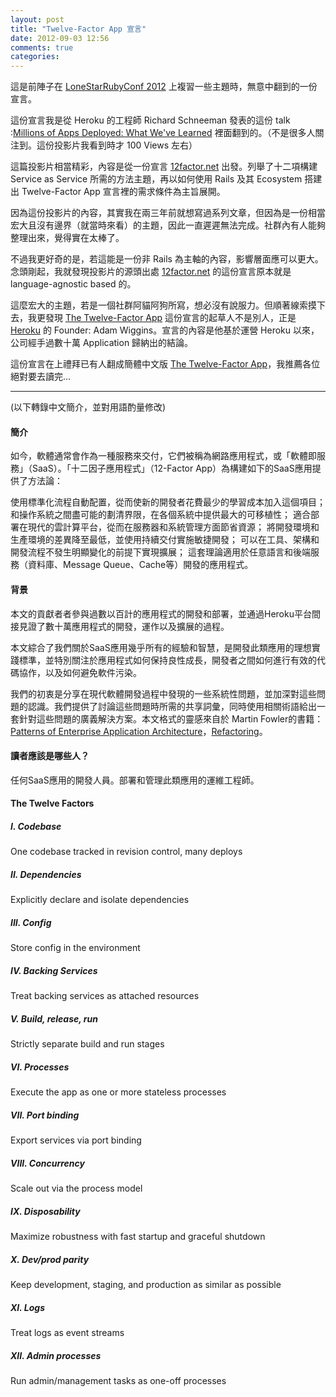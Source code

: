 ```yaml
---
layout: post
title: "Twelve-Factor App 宣言"
date: 2012-09-03 12:56
comments: true
categories: 
---
```


這是前陣子在 [LoneStarRubyConf 2012](http://www.lonestarrubyconf.com/) 上複習一些主題時，無意中翻到的一份宣言。

這份宣言我是從 Heroku 的工程師 Richard Schneeman 發表的這份 talk :[Millions of Apps Deployed: What We've Learned](https://speakerdeck.com/u/schneems/p/millions-of-apps-deployed-presented-at-lsrc) 裡面翻到的。（不是很多人關注到。這份投影片我看到時才 100 Views 左右）


<script async class="speakerdeck-embed" data-id="50254cb6af597c0002005bf3" data-ratio="1.3333333333333333" src="//speakerdeck.com/assets/embed.js"></script>


這篇投影片相當精彩，內容是從一份宣言 [12factor.net](http://12factor.net) 出發。列舉了十二項構建 Service as Service 所需的方法主題，再以如何使用 Rails 及其 Ecosystem 搭建出 Twelve-Factor App 宣言裡的需求條件為主旨展開。

因為這份投影片的內容，其實我在兩三年前就想寫過系列文章，但因為是一份相當宏大且沒有邊界（就當時來看）的主題，因此一直遲遲無法完成。社群內有人能夠整理出來，覺得實在太棒了。

不過我更好奇的是，若這能是一份非 Rails 為主軸的內容，影響層面應可以更大。念頭剛起，我就發現投影片的源頭出處 [12factor.net](http://12factor.net) 的這份宣言原本就是 language-agnostic based 的。

這麼宏大的主題，若是一個社群阿貓阿狗所寫，想必沒有說服力。但順著線索摸下去，我更發現 [The Twelve-Factor App](http://www.12factor.net/) 這份宣言的起草人不是別人，正是 [Heroku](http://heroku.com) 的 Founder: Adam Wiggins。宣言的內容是他基於運營 Heroku 以來，公司經手過數十萬 Application 歸納出的結論。

這份宣言在上禮拜已有人翻成簡體中文版 [The Twelve-Factor App](http://www.harmy.me/the-twelve-factor-app.html)，我推薦各位絕對要去讀完...

<hr>

(以下轉錄中文簡介，並對用語酌量修改)


#### 簡介

如今，軟體通常會作為一種服務來交付，它們被稱為網路應用程式，或「軟體即服務」（SaaS）。「十二因子應用程式」（12-Factor App）為構建如下的SaaS應用提供了方法論：

使用標準化流程自動配置，從而使新的開發者花費最少的學習成本加入這個項目；
和操作系統之間盡可能的劃清界限，在各個系統中提供最大的可移植性；
適合部署在現代的雲計算平台，從而在服務器和系統管理方面節省資源；
將開發環境和生產環境的差異降至最低，並使用持續交付實施敏捷開發；
可以在工具、架構和開發流程不發生明顯變化的前提下實現擴展；
這套理論適用於任意語言和後端服務（資料庫、Message Queue、Cache等）開發的應用程式。

#### 背景

本文的貢獻者者參與過數以百計的應用程式的開發和部署，並通過Heroku平台間接見證了數十萬應用程式的開發，運作以及擴展的過程。

本文綜合了我們關於SaaS應用幾乎所有的經驗和智慧，是開發此類應用的理想實踐標準，並特別關注於應用程式如何保持良性成長，開發者之間如何進行有效的代碼協作，以及如何避免軟件污染。

我們的初衷是分享在現代軟體開發過程中發現的一些系統性問題，並加深對這些問題的認識。我們提供了討論這些問題時所需的共享詞彙，同時使用相關術語給出一套針對這些問題的廣義解決方案。本文格式的靈感來自於 Martin Fowler的書籍：[Patterns of Enterprise Application Architecture](http://books.google.com/books/about/Patterns_of_enterprise_application_archi.html?id=FyWZt5DdvFkC)，[Refactoring](http://books.google.com/books/about/Refactoring.html?id=1MsETFPD3I0C)。

#### 讀者應該是哪些人？

任何SaaS應用的開發人員。部署和管理此類應用的運維工程師。

#### The Twelve Factors

##### I. Codebase
One codebase tracked in revision control, many deploys
#####  II. Dependencies
Explicitly declare and isolate dependencies
#####  III. Config
Store config in the environment
#####  IV. Backing Services
Treat backing services as attached resources
#####  V. Build, release, run
Strictly separate build and run stages
#####  VI. Processes
Execute the app as one or more stateless processes
#####  VII. Port binding
Export services via port binding
#####  VIII. Concurrency
Scale out via the process model
#####  IX. Disposability
Maximize robustness with fast startup and graceful shutdown
#####  X. Dev/prod parity
Keep development, staging, and production as similar as possible
#####  XI. Logs
Treat logs as event streams
#####  XII. Admin processes
Run admin/management tasks as one-off processes